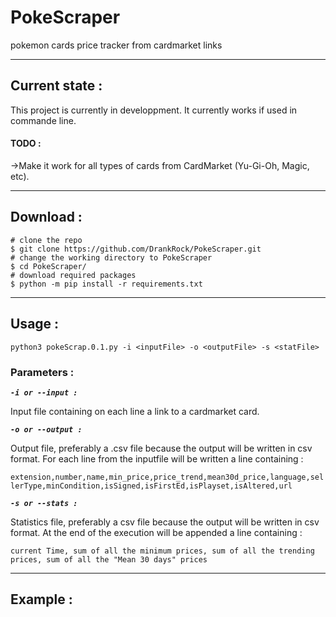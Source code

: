 # PokeScraper
pokemon cards price tracker from cardmarket links

---
## Current state :
This project is currently in developpment. It currently works if used in commande line. 
#### TODO :
->Make it work for all types of cards from CardMarket (Yu-Gi-Oh, Magic, etc). 

---
## Download :
```
# clone the repo
$ git clone https://github.com/DrankRock/PokeScraper.git
# change the working directory to PokeScraper
$ cd PokeScraper/
# download required packages
$ python -m pip install -r requirements.txt
```
---
## Usage :
`python3 pokeScrap.0.1.py -i <inputFile> -o <outputFile> -s <statFile>`
### Parameters :
***`-i or --input :`***

Input file containing on each line a link to a cardmarket card. 

***`-o or --output :`***

Output file, preferably a .csv file because the output will be written in csv format. For each line from the inputfile will be written a line containing :

`extension,number,name,min_price,price_trend,mean30d_price,language,sellerType,minCondition,isSigned,isFirstEd,isPlayset,isAltered,url`

***`-s or --stats :`***

Statistics file, preferably a csv file because the output will be written in csv format. At the end of the execution will be appended a line containing :

`current Time, sum of all the minimum prices, sum of all the trending prices, sum of all the "Mean 30 days" prices`

---
## Example :